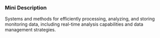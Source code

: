 ### Mini Description

Systems and methods for efficiently processing, analyzing, and storing monitoring data, including real-time analysis capabilities and data management strategies.
